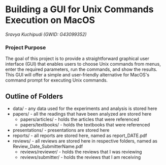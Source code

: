 <h1>Building a GUI for Unix Commands Execution on MacOS</h1> 
<em>Sravya Kuchipudi (GWID: G43099352)</em> <br>

<h3>Project Purpose</h3> 
<p>The goal of this project is to provide a straightforward graphical user interface (GUI) that enables users to choose Unix commands from menus, enter the required parameters, run the commands, and show the results. This GUI will offer a simple and user-friendly alternative for MacOS's command prompt for executing Unix commands.</p>

<h2>Outline of Folders</h2> 
<ul>
  <li>data/ - any data used for the experiments and analysis is stored here</li>
  <li>papers/ - all the readings that have been analyzed are stored here
    <ul>
      <li>papers/articles/ - holds the articles that were referenced</li>
      <li>papers/textbooks/ - holds the textbooks that were referenced</li>
    </ul>
  </li>
  <li>presentations/ - presentations are stored here</li>
  <li>reports/ - all reports are stored here, named as report_DATE.pdf</li>
  <li>reviews/ - all reviews are stored here in respective folders, named as Review_Date_SubmitterName.pdf
    <ul>
      <li>reviews/reviewer/ - holds the reviews that I was reviewing</li>
      <li>reviews/submitter/ - holds the reviews that I am receiving</li>
    </ul>
  </li>
</ul>
